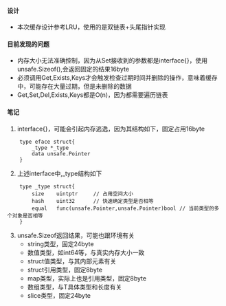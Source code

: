 #### 设计
- 本次缓存设计参考LRU，使用的是双链表+头尾指针实现


#### 目前发现的问题
- 内存大小无法准确控制，因为从Set接收到的参数都是interface{}，使用unsafe.Sizeof(),会返回固定的结果16byte
- 必须调用Get,Exists,Keys才会触发检查过期时间并删除的操作，意味着缓存中，可能存在大量过期，但是未删除的数据
- Get,Set,Del,Exists,Keys都是O(n)，因为都需要遍历链表

#### 笔记
1. interface{}，可能会引起内存逃逸，因为其结构如下，固定占用16byte
```golang
    type eface struct{
        _type *_type    
        data unsafe.Pointer
    }
```
2. 上述interface中,_type结构如下
```golang
    type _type struct{
        size    uintptr     // 占用空间大小
        hash    uint32      // 快速确定类型是否相等
        equal   func(unsafe.Pointer,unsafe.Pointer)bool // 当前类型的多个对象是否相等
    }
```
3. unsafe.Sizeof返回结果，可能也跟环境有关
    - string类型，固定24byte
    - 数值类型，如int64等，与真实内存大小一致
    - struct值类型，与其内部元素有关
    - struct引用类型，固定8byte
    - map类型，实际上也是引用类型，固定8byte
    - 数组类型，与T具体类型和长度有关
    - slice类型，固定24byte